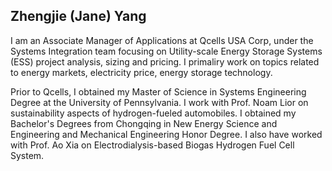 ## Zhengjie (Jane) Yang

I am an Associate Manager of Applications at Qcells USA Corp, under the Systems Integration team focusing on Utility-scale Energy Storage Systems (ESS) project analysis, sizing and pricing. I primaliry work on topics related to energy markets, electricity price, energy storage technology.

Prior to Qcells, I obtained my Master of Science in Systems Engineering Degree at the University of Pennsylvania. I work with Prof. Noam Lior on sustainability aspects of hydrogen-fueled automobiles. I obtained my Bachelor's Degrees from Chongqing in New Energy Science and Engineering and Mechanical Engineering Honor Degree. I also have worked with Prof. Ao Xia on Electrodialysis-based Biogas Hydrogen Fuel Cell System. 

